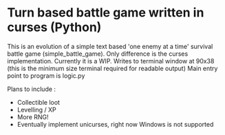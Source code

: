 # Turn based battle game written in curses (Python)

This is an evolution of a simple text based 'one enemy at a time' survival battle game (simple_battle_game). Only difference is the curses implementation.
Currently it is a WIP.
Writes to terminal window at 90x38 (this is the minimum size terminal required for readable output)
Main entry point to program is logic.py

Plans to include : 
- Collectible loot
- Levelling / XP
- More RNG!
- Eventually implement unicurses, right now Windows is not supported

